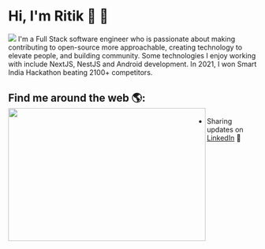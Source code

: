 # Hi, I'm Ritik 🙌 💁
![](https://komarev.com/ghpvc/?username=ritik619)
I'm a Full Stack software engineer who is passionate about making contributing to open-source more approachable, creating technology to elevate people, and building community. Some technologies I enjoy working with include NextJS, NestJS and Android development. In 2021, I won Smart India Hackathon beating 2100+ competitors. 

## Find me around the web 🌎: <a href="https://github.com/sponsors/ritik619"><img align="left" width="400" height="270" src="https://www.wingstechsolutions.com/wp-content/uploads/2022/03/full-stack-development.gif"></a>
- Sharing updates on <a href="https://www.linkedin.com/in/ritik1/">LinkedIn</a> 💼
